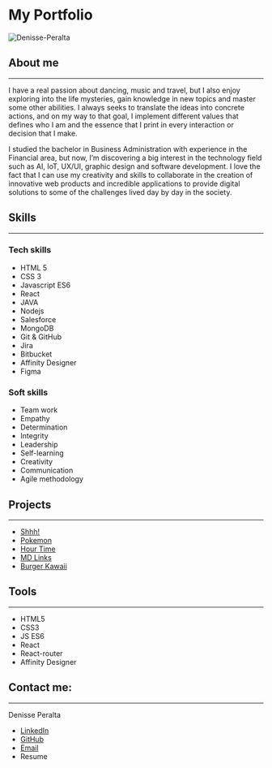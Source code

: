 # My Portfolio
![Denisse-Peralta](https://i.ibb.co/dr7yHQC/DPLogo400.png)

## About me
---
I have a real passion about dancing, music and travel, but I also enjoy exploring into the life mysteries, gain knowledge in new topics and master some other abilities. I always seeks to translate the ideas into concrete actions, and on my way to that goal, I implement different values that defines who I am and the essence that I print in every interaction or decision that I make.

I studied the bachelor in Business Administration with experience in the Financial area, but now, I’m discovering a big interest in the technology field such as AI, IoT, UX/UI, graphic design and software development. I love the fact that I can use my creativity and skills to collaborate in the creation of innovative web products and incredible applications to provide digital solutions to some of the challenges lived day by day in the society.

## Skills
---

### Tech skills
* HTML 5
* CSS 3
* Javascript ES6
* React
* JAVA
* Nodejs
* Salesforce
* MongoDB
* Git & GitHub
* Jira
* Bitbucket
* Affinity Designer
* Figma

### Soft skills
* Team work
* Empathy
* Determination
* Integrity
* Leadership
* Self-learning
* Creativity
* Communication
* Agile methodology

## Projects
---
* [Shhh!](https://denisseperalta.github.io/GDL003-cipher/src/)
* [Pokemon](https://denisseperalta.github.io/GDL003-data-lovers/src/)
* [Hour Time](https://denisseperalta.github.io/GDL003-lab-notes/#/)
* [MD Links](https://github.com/DenissePeralta/GDL003-md-links)
* [Burger Kawaii](https://github.com/DenissePeralta/GDL003-Burger-Queen-Back-End)

## Tools
---
* HTML5
* CSS3
* JS ES6
* React
* React-router
* Affinity Designer

## Contact me:
---
Denisse Peralta  
* [LinkedIn](https://www.linkedin.com/in/denisse-peralta-barrales/)
* [GitHub](https://github.com/DenissePeralta)
* [Email](mailto:dnisse-x00@hotmail.com)
* Resume
